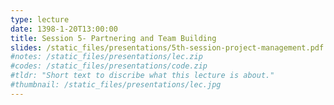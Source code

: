 ```yaml
---
type: lecture
date: 1398-1-20T13:00:00
title: Session 5- Partnering and Team Building
slides: /static_files/presentations/5th-session-project-management.pdf
#notes: /static_files/presentations/lec.zip
#codes: /static_files/presentations/code.zip
#tldr: "Short text to discribe what this lecture is about."
#thumbnail: /static_files/presentations/lec.jpg
---
```

